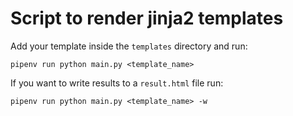 # Script to render jinja2 templates
Add your template inside the `templates` directory and run:

`pipenv run python main.py <template_name>`

If you want to write results to a `result.html` file run:

`pipenv run python main.py <template_name> -w`

